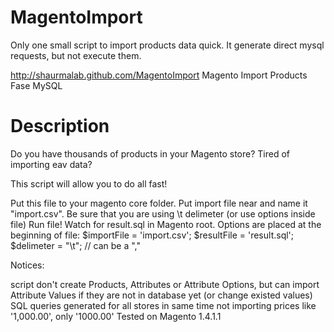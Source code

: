 MagentoImport
=============

Only one small script to import products data quick. It generate direct mysql requests, but not execute them. 

http://shaurmalab.github.com/MagentoImport  Magento Import Products Fase MySQL 

Description 
===========

Do you have thousands of products in your Magento store? Tired of importing eav data?

This script will allow you to do all fast!

Put this file to your magento core folder.
Put import file near and name it "import.csv".
Be sure that you are using \t delimeter (or use options inside file)
Run file!
Watch for result.sql in Magento root.
Options are placed at the beginning of file: $importFile = 'import.csv'; $resultFile = 'result.sql'; $delimeter = "\t"; // can be a ","

Notices:

script don't create Products, Attributes or Attribute Options, but can import Attribute Values if they are not in database yet (or change existed values)
SQL queries generated for all stores in same time
not importing prices like '1,000.00', only '1000.00'
Tested on Magento 1.4.1.1
